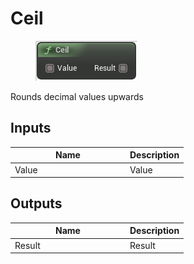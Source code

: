 # Ceil

<div align="left" data-full-width="false">

<figure><img src="../../../../.gitbook/assets/Ceil.png" alt=""><figcaption></figcaption></figure>

</div>

Rounds decimal values upwards

## Inputs

<table><thead><tr><th width="170">Name</th><th>Description</th></tr></thead><tbody><tr><td>Value</td><td>Value</td></tr></tbody></table>

## Outputs

<table><thead><tr><th width="170">Name</th><th>Description</th></tr></thead><tbody><tr><td>Result</td><td>Result</td></tr></tbody></table>

